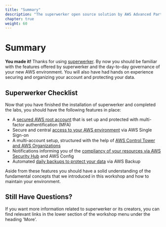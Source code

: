 ```yaml
---
title: "Summary"
description: "The superwerker open source solution by AWS Advanced Partners kreuzwerker and superluminar automates the setup of an AWS Cloud environment with prescriptive best practices. It enables startups and SMBs to focus on their core business - by saving setup and maintenance time and money."
chapter: true
weight: 60
---
```


# Summary

**You made it!** Thanks for using [superwerker]. By now you should be familiar with the features offered by superwerker and the day-to-day governance of your new AWS environment. You will also have had hands on experience securing and organizing your account and protecting your data.

## Superwerker Checklist

Now that you have finished the installation of superwerker and completed the labs, you should have the following features in place:

- A [secured AWS root account](/labs/secure-root-account.html) that is set up and protected with multi-factor authentification (MFA)
- Secure and central [access to your AWS environment](/labs/secure-access-to-aws.html) via AWS Single Sign-on
- A multi-account setup, structured with the help of [AWS Control Tower and AWS Organizations](/labs/account-organization.html)
- Notifications informing you of the [compliancy of your resources via AWS Security Hub](/labs/resource-compliancy.html) and AWS Config
- Automated [daily backups to protect your data](/labs/automated-backups.html) via AWS Backup

Aside from these features you should have a solid understanding of the fundamental concepts that we introduced in this workshop and how to maintain your environment. 

## Still Have Questions?

If you want more information related to superwerker or its creators, you can find relevant links in the lower section of the workshop menu under the heading 'More'.

[superwerker]: https://github.com/superwerker/superwerker
